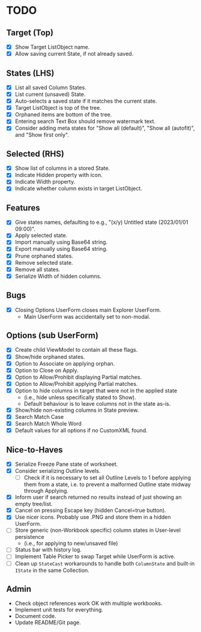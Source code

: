 # TODO
## Target (Top)
- [x] Show Target ListObject name.
- [x] Allow saving current State, if not already saved.
## States (LHS)
- [x] List all saved Column States.
- [x] List current (unsaved) State.
- [x] Auto-selects a saved state if it matches the current state.
- [x] Target ListObject is top of the tree.
- [x] Orphaned items are bottom of the tree.
- [x] Entering search Text Box should remove watermark text.
- [x] Consider adding meta states for "Show all (default)", "Show all (autofit)", and "Show first only".
## Selected (RHS)
- [x] Show list of columns in a stored State.
- [x] Indicate Hidden property with icon.
- [x] Indicate Width property.
- [x] Indicate whether column exists in target ListObject.
## Features
- [x] Give states names, defaulting to e.g., "(x/y) Untitled state (2023/01/01 09:00)".
- [x] Apply selected state.
- [x] Import manually using Base64 string.
- [x] Export manually using Base64 string.
- [x] Prune orphaned states.
- [x] Remove selected state.
- [x] Remove all states.
- [x] Serialize Width of hidden columns.
## Bugs
- [x] Closing Options UserForm closes main Explorer UserForm.
  - Main UserForm was accidentally set to non-modal.
## Options (sub UserForm)
- [x] Create child ViewModel to contain all these flags.
- [x] Show/hide orphaned states.
- [x] Option to Associate on applying orphan.
- [x] Option to Close on Apply.
- [x] Option to Allow/Prohibit displaying Partial matches.
- [x] Option to Allow/Prohibit applying Partial matches.
- [x] Option to hide columns in target that were not in the applied state 
  - (i.e., hide unless specifically stated to Show).
  - Default behaviour is to leave columns not in the state as-is.
- [x] Show/hide non-existing columns in State preview.
- [x] Search Match Case
- [x] Search Match Whole Word
- [x] Default values for all options if no CustomXML found.
## Nice-to-Haves
- [x] Serialize Freeze Pane state of worksheet.
- [x] Consider serializing Outline levels.
  - [ ] Check if it is necessary to set all Outline Levels to 1 before applying them from a state, i.e. to prevent a malformed Outline state midway through Applying.
- [x] Inform user if search returned no results instead of just showing an empty tree/list.
- [x] Cancel on pressing Escape key (hidden Cancel=true button). 
- [x] Use nicer icons. Probably use .PNG and store them in a hidden UserForm.
- [ ] Store generic (non-Workbook specific) column states in User-level persistence
  - (i.e., for applying to new/unsaved file)
- [ ] Status bar with history log.
- [ ] Implement Table Picker to swap Target while UserForm is active.
- [ ] Clean up `StateCast` workarounds to handle both `ColumnState` and built-in `IState` in the same Collection.

## Admin
- Check object references work OK with multiple workbooks.
- Implement unit tests for everything.
- Document code.
- Update README/Git page. 